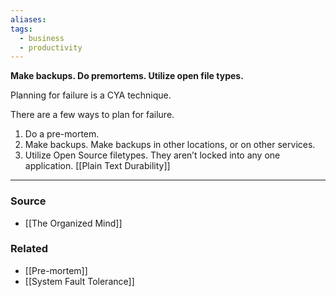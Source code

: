 ```yaml
---
aliases: 
tags:
  - business
  - productivity
---
```

**Make backups. Do premortems. Utilize open file types.**

Planning for failure is a CYA technique.

There are a few ways to plan for failure.

1. Do a pre-mortem.
2. Make backups. Make backups in other locations, or on other services.
3. Utilize Open Source filetypes. They aren’t locked into any one application. [[Plain Text Durability]] 

---

### Source
- [[The Organized Mind]]

### Related
- [[Pre-mortem]] 
- [[System Fault Tolerance]]